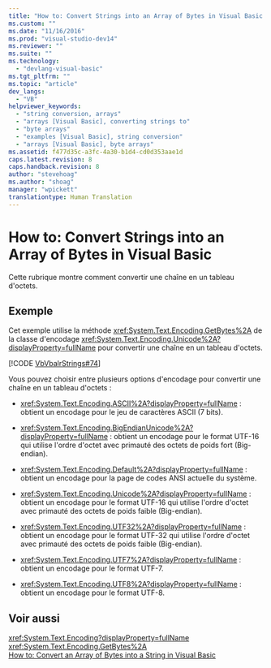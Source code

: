 ```yaml
---
title: "How to: Convert Strings into an Array of Bytes in Visual Basic | Microsoft Docs"
ms.custom: ""
ms.date: "11/16/2016"
ms.prod: "visual-studio-dev14"
ms.reviewer: ""
ms.suite: ""
ms.technology: 
  - "devlang-visual-basic"
ms.tgt_pltfrm: ""
ms.topic: "article"
dev_langs: 
  - "VB"
helpviewer_keywords: 
  - "string conversion, arrays"
  - "arrays [Visual Basic], converting strings to"
  - "byte arrays"
  - "examples [Visual Basic], string conversion"
  - "arrays [Visual Basic], byte arrays"
ms.assetid: f477d35c-a3fc-4a30-b1d4-cd0d353aae1d
caps.latest.revision: 8
caps.handback.revision: 8
author: "stevehoag"
ms.author: "shoag"
manager: "wpickett"
translationtype: Human Translation
---
```

# How to: Convert Strings into an Array of Bytes in Visual Basic
Cette rubrique montre comment convertir une chaîne en un tableau d'octets.  
  
## Exemple  
 Cet exemple utilise la méthode <xref:System.Text.Encoding.GetBytes%2A> de la classe d'encodage <xref:System.Text.Encoding.Unicode%2A?displayProperty=fullName> pour convertir une chaîne en un tableau d'octets.  
  
 [!CODE [VbVbalrStrings#74](../CodeSnippet/VS_Snippets_VBCSharp/VbVbalrStrings#74)]  
  
 Vous pouvez choisir entre plusieurs options d'encodage pour convertir une chaîne en un tableau d'octets :  
  
-   <xref:System.Text.Encoding.ASCII%2A?displayProperty=fullName> : obtient un encodage pour le jeu de caractères ASCII \(7 bits\).  
  
-   <xref:System.Text.Encoding.BigEndianUnicode%2A?displayProperty=fullName> : obtient un encodage pour le format UTF\-16 qui utilise l'ordre d'octet avec primauté des octets de poids fort \(Big\-endian\).  
  
-   <xref:System.Text.Encoding.Default%2A?displayProperty=fullName> : obtient un encodage pour la page de codes ANSI actuelle du système.  
  
-   <xref:System.Text.Encoding.Unicode%2A?displayProperty=fullName> : obtient un encodage pour le format UTF\-16 qui utilise l'ordre d'octet avec primauté des octets de poids faible \(Big\-endian\).  
  
-   <xref:System.Text.Encoding.UTF32%2A?displayProperty=fullName> : obtient un encodage pour le format UTF\-32 qui utilise l'ordre d'octet avec primauté des octets de poids faible \(Big\-endian\).  
  
-   <xref:System.Text.Encoding.UTF7%2A?displayProperty=fullName> : obtient un encodage pour le format UTF\-7.  
  
-   <xref:System.Text.Encoding.UTF8%2A?displayProperty=fullName> : obtient un encodage pour le format UTF\-8.  
  
## Voir aussi  
 <xref:System.Text.Encoding?displayProperty=fullName>   
 <xref:System.Text.Encoding.GetBytes%2A>   
 [How to: Convert an Array of Bytes into a String in Visual Basic](../../../../visual-basic/programming-guide/language-features/strings/how-to-convert-an-array-of-bytes-into-a-string.md)